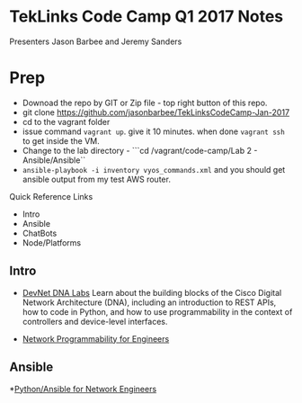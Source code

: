 # TekLinks Code Camp Q1 2017 Notes
Presenters Jason Barbee and Jeremy Sanders

# Prep 
* Downoad the repo by GIT or Zip file - top right button of this repo.
* git clone https://github.com/jasonbarbee/TekLinksCodeCamp-Jan-2017 
* cd to the vagrant folder
* issue command ```vagrant up```. give it 10 minutes. when done ```vagrant ssh``` to get inside the VM. 
* Change to the lab directory - ```cd /vagrant/code-camp/Lab 2 - Ansible/Ansible``  
* ```ansible-playbook -i inventory vyos_commands.xml``` and you should get ansible output from my test AWS router.

Quick Reference Links
* Intro
* Ansible
* ChatBots
* Node/Platforms


## Intro

* [DevNet DNA Labs](https://learninglabs.cisco.com/tracks/devnet-express-dna?utm_source=brtiller_dna_lrntrkt1&utm_medium=blog&utm_campaign=dnamarketing)
Learn about the building blocks of the Cisco Digital Network Architecture (DNA), including an introduction to REST APIs, how to code in Python, and how to use programmability in the context of controllers and device-level interfaces.

* [Network Programmability for Engineers](https://learninglabs.cisco.com/tracks/netprog-eng)

## Ansible 

*[Python/Ansible for Network Engineers](https://pynet.twb-tech.com)
